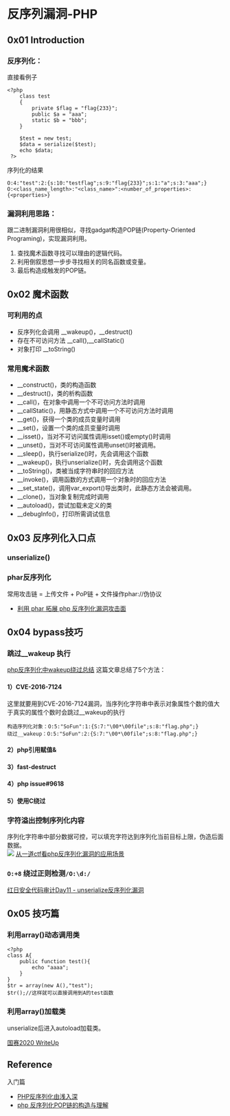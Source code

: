 # 反序列漏洞-PHP

## 0x01 Introduction

### 反序列化：
直接看例子   
```
<?php 
    class test
    {
        private $flag = "flag{233}";
        public $a = "aaa";
        static $b = "bbb";
    }

    $test = new test;
    $data = serialize($test);
    echo $data;
 ?>
```
序列化的结果   
```
O:4:"test":2:{s:10:"testflag";s:9:"flag{233}";s:1:"a";s:3:"aaa";}
O:<class_name_length>:"<class_name>":<number_of_properties>:{<properties>}
```

### 漏洞利用思路：
跟二进制漏洞利用很相似，寻找gadgat构造POP链(Property-Oriented Programing)，实现漏洞利用。    
1. 查找魔术函数寻找可以理由的逻辑代码。
2. 利用倒叙思想一步步寻找相关的同名函数或变量。
3. 最后构造成触发的POP链。



## 0x02 魔术函数
### 可利用的点

* 反序列化会调用   __wakeup()，__destruct()
* 存在不可访问方法 __call(),__callStatic()
* 对象打印  __toString()

### 常用魔术函数
* __construct()，类的构造函数 
* __destruct()，类的析构函数 
* __call()，在对象中调用一个不可访问方法时调用 
* __callStatic()，用静态方式中调用一个不可访问方法时调用 
* __get()，获得一个类的成员变量时调用 
* __set()，设置一个类的成员变量时调用 
* __isset()，当对不可访问属性调用isset()或empty()时调用 
* __unset()，当对不可访问属性调用unset()时被调用。 
* __sleep()，执行serialize()时，先会调用这个函数 
* __wakeup()，执行unserialize()时，先会调用这个函数 
* __toString()，类被当成字符串时的回应方法 
* __invoke()，调用函数的方式调用一个对象时的回应方法 
* __set_state()，调用var_export()导出类时，此静态方法会被调用。
* __clone()，当对象复制完成时调用 
* __autoload()，尝试加载未定义的类 
* __debugInfo()，打印所需调试信息

## 0x03 反序列化入口点

### unserialize()

### phar反序列化
常用攻击链 = 上传文件 + PoP链 + 文件操作phar://伪协议   
- [利用 phar 拓展 php 反序列化漏洞攻击面](https://paper.seebug.org/680/)   



## 0x04 bypass技巧

### 跳过__wakeup 执行


[php反序列化中wakeup绕过总结](https://fushuling.com/index.php/2023/03/11/php%E5%8F%8D%E5%BA%8F%E5%88%97%E5%8C%96%E4%B8%ADwakeup%E7%BB%95%E8%BF%87%E6%80%BB%E7%BB%93/) 这篇文章总结了5个方法：

#### 1）CVE-2016-7124
这里就要用到CVE-2016-7124漏洞，当序列化字符串中表示对象属性个数的值大于真实的属性个数时会跳过__wakeup的执行
```
构造序列化对象：O:5:"SoFun":1:{S:7:"\00*\00file";s:8:"flag.php";}
绕过__wakeup：O:5:"SoFun":2:{S:7:"\00*\00file";s:8:"flag.php";}
```
#### 2）php引用赋值&

#### 3）fast-destruct

#### 4）php issue#9618

#### 5）使用C绕过


### 字符溢出控制序列化内容

序列化字符串中部分数据可控，可以填充字符达到序列化当前目标上限，伪造后面数据。   
![](https://img2018.cnblogs.com/blog/1077935/201910/1077935-20191017112220979-1117655826.png)
[从一道ctf看php反序列化漏洞的应用场景](https://www.cnblogs.com/litlife/p/11690918.html)

### `O:+8` 绕过正则检测`/O:\d:/`


[红日安全代码审计Day11 - unserialize反序列化漏洞](https://xz.aliyun.com/t/2733)

## 0x05 技巧篇


### 利用array()动态调用类

```
<?php
class A{
    public function test(){
        echo "aaaa";
    }
}
$tr = array(new A(),"test");
$tr();//这样就可以直接调用到A的test函数
```

### 利用array()加载类
unserialize后进入autoload加载类。   

[国赛2020 WriteUp](https://blog.csdn.net/qq_42697109/article/details/108212765)



## Reference
入门篇
* [PHP反序列化由浅入深](https://xz.aliyun.com/t/3674)
* [php 反序列化POP链的构造与理解](https://blog.szfszf.top/tech/php-%E5%8F%8D%E5%BA%8F%E5%88%97%E5%8C%96pop%E9%93%BE%E7%9A%84%E6%9E%84%E9%80%A0%E4%B8%8E%E7%90%86%E8%A7%A3/)
